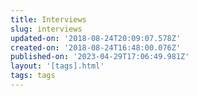 ```yaml
---
title: Interviews
slug: interviews
updated-on: '2018-08-24T20:09:07.578Z'
created-on: '2018-08-24T16:48:00.076Z'
published-on: '2023-04-29T17:06:49.981Z'
layout: '[tags].html'
tags: tags
---
```



